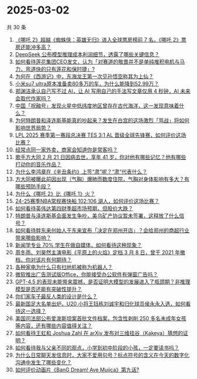 # 2025-03-02

共 30 条

<!-- BEGIN ZHIHUQUESTIONS -->
<!-- 最后更新时间 Sun Mar 02 2025 01:10:07 GMT+0800 (China Standard Time) -->
1. [《哪吒 2》超越《蜘蛛侠：英雄无归》进入全球票房榜前 7 名，《哪吒 2》票房还能冲多高？](https://www.zhihu.com/question/13711164774)
1. [DeepSeek 公布模型推理成本利润细节，透露了哪些关键信息？](https://www.zhihu.com/question/13730017341)
1. [如何看待莲花集团CEO发文，认为「对赛道的敬畏并不是单纯堆积电机与马力，弯道快的只有莲花和保时捷」?](https://www.zhihu.com/question/13691384077)
1. [为何在《西游记》中，东海龙王第一次见孙悟空称其为上仙？](https://www.zhihu.com/question/6707526939)
1. [小米su7 ultra原本准备卖80多万的车，为什么能降到52.99万？](https://www.zhihu.com/question/13619041106)
1. [郑渊洁承认自己写不过 AI，让 AI 写用自己的手法写文章仅用 4 秒钟，AI 未来会取代作家吗？](https://www.zhihu.com/question/13616094567)
1. [中国「祝融号」发现火星中低纬度地区曾存在古代海洋，这一发现意味着什么？](https://www.zhihu.com/question/13621337271)
1. [为何特朗普和泽连斯基能真的吵起来？发生在白宫的这场激烈「骂战」将如何影响世界局势？](https://www.zhihu.com/question/13731737904)
1. [LPL 2025 赛季第一赛段总决赛 TES 3:1 AL 晋级全球先锋赛，如何评价这场比赛？](https://www.zhihu.com/question/13747104843)
1. [经常点同一家外卖，商家会知道你是常客吗？](https://www.zhihu.com/question/436152940)
1. [歌手方大同 2 月 21 日因病去世，享年 41 岁，你对他有哪些记忆？他有哪些打动你的音乐作品？](https://www.zhihu.com/question/13734950445)
1. [为什么李鸿章在《辛丑条约》上签“肃”呢？“肃”代表什么？](https://www.zhihu.com/question/606492887)
1. [方大同被曝此前因出现（气胸）爆肺而数度住院，气胸对身体影响有多大？有哪些预防手段？](https://www.zhihu.com/question/13735749077)
1. [为什么《哪吒 2》比《哪吒 1》火？](https://www.zhihu.com/question/11553068547)
1. [24-25赛季NBA常规赛快船 102:106 湖人，如何评价这场比赛？](https://www.zhihu.com/question/13725232354)
1. [如何看待英伟达第四财季超市场预期，但股价大跌？](https://www.zhihu.com/question/13592759532)
1. [特朗普与泽连斯基会面发生争吵，美乌矿产协议暂未签署，这释放了什么信号？](https://www.zhihu.com/question/13666582874)
1. [如何看待胖东来创始人于东来宣布「决定在郑州开店」？会给郑州的商超行业带来哪些影响？](https://www.zhihu.com/question/13089819134)
1. [新闻学专业 70% 学生在做自媒体，如何看待这种现象？](https://www.zhihu.com/question/13359630417)
1. [周冬雨、刘昊然主演电影《平原上的火焰》定档 3 月 8 日，曾于 2021 年撤档，你对该片有何期待？](https://www.zhihu.com/question/13463655791)
1. [各种家电为什么只有扫地机被称为机器人？](https://www.zhihu.com/question/13722449685)
1. [微软推出广告测试版Office，你能接受办公软件有弹窗广告吗？](https://www.zhihu.com/question/13563739213)
1. [GPT-4.5 的表现未能带来震撼，是否证明大模型的发展进入了瓶颈期？非推理模型是否还能有突破性提升？](https://www.zhihu.com/question/13623202505)
1. [你们家车子最反人类的设计是什么？](https://www.zhihu.com/question/415585044)
1. [最新国足大名单出炉，U20 小将王钰栋刘诚宇和归化球员侯永永入选，如何看待这一选择？](https://www.zhihu.com/question/13666833465)
1. [美国司法部公布爱泼斯坦案首批文件档案，包含性剥削 250 多名未成年女孩等内容，还有哪些内容值得关注？](https://www.zhihu.com/question/13612528698)
1. [如何看待王虹和 Joshua Zahl 在 arXiv 发布对三维挂谷（Kakeya）猜想的证明？](https://www.zhihu.com/question/13416663153)
1. [如何看待我与父亲不同的观点，小学到初中阶段的小孩，一定要读书吗？](https://www.zhihu.com/question/661948585)
1. [为什么日常聊天发信息时，大家不爱用句号？标点符号的含义在今天的数字化沟通中发生了哪些变化？](https://www.zhihu.com/question/13412956642)
1. [如何评价动画片《BanG Dream! Ave Mujica》第九话?](https://www.zhihu.com/question/12185745265)
<!-- END ZHIHUQUESTIONS -->
